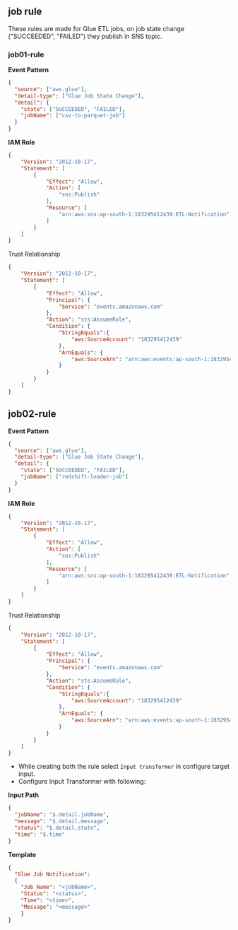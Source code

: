 ## job rule

These rules are made for Glue ETL jobs, on job state change ("SUCCEEDED", "FAILED") they publish in SNS topic.

### job01-rule

**Event Pattern**

```json
{
  "source": ["aws.glue"],
  "detail-type": ["Glue Job State Change"],
  "detail": {
    "state": ["SUCCEEDED", "FAILED"],
    "jobName": ["csv-to-parquet-job"]
  }
}
```

**IAM Role**

```json
{
    "Version": "2012-10-17",
    "Statement": [
        {
            "Effect": "Allow",
            "Action": [
                "sns:Publish"
            ],
            "Resource": [
                "arn:aws:sns:ap-south-1:183295412439:ETL-Notification"
            ]
        }
    ]
}
```

Trust Relationship

```json
{
    "Version": "2012-10-17",
    "Statement": [
        {
            "Effect": "Allow",
            "Principal": {
                "Service": "events.amazonaws.com"
            },
            "Action": "sts:AssumeRole",
            "Condition": {
                "StringEquals":{
                    "aws:SourceAccount": "183295412439"
                },
                "ArnEquals": {
                    "aws:SourceArn": "arn:aws:events:ap-south-1:183295412439:rule/job01_rule"
                }
            }
        }
    ]
}
```

## job02-rule

**Event Pattern**

```json
{
  "source": ["aws.glue"],
  "detail-type": ["Glue Job State Change"],
  "detail": {
    "state": ["SUCCEEDED", "FAILED"],
    "jobName": ["redshift-loader-job"]
  }
}
```

**IAM Role**

```json
{
    "Version": "2012-10-17",
    "Statement": [
        {
            "Effect": "Allow",
            "Action": [
                "sns:Publish"
            ],
            "Resource": [
                "arn:aws:sns:ap-south-1:183295412439:ETL-Notification"
            ]
        }
    ]
}
```

Trust Relationship

```json
{
    "Version": "2012-10-17",
    "Statement": [
        {
            "Effect": "Allow",
            "Principal": {
                "Service": "events.amazonaws.com"
            },
            "Action": "sts:AssumeRole",
            "Condition": {
                "StringEquals":{
                    "aws:SourceAccount": "183295412439"
                },
                "ArnEquals": {
                    "aws:SourceArn": "arn:aws:events:ap-south-1:183295412439:rule/job02_rule"
                }
            }
        }
    ]
}
```


* While creating both the rule select `Input transformer` in configure target input.
* Configure Input Transformer with following:

**Input Path**

```json
{
  "jobName": "$.detail.jobName",
  "message": "$.detail.message",
  "status": "$.detail.state",
  "time": "$.time"
}
```

**Template**

```json
{
  "Glue Job Notification":
  {
    "Job Name": "<jobName>",
    "Status": "<status>",
    "Time": "<time>",
    "Message": "<message>"
    }
}
```
